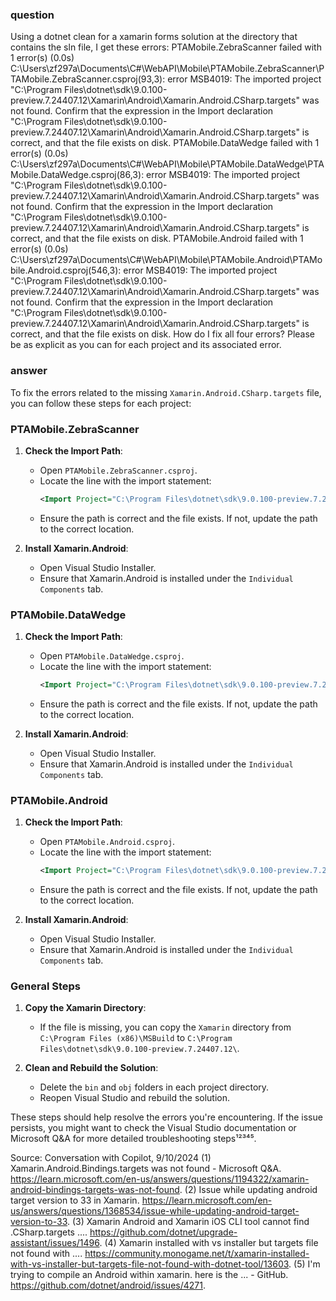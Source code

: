### question

Using a dotnet clean for a xamarin forms solution at the directory that contains the sln file, I get these errors:
PTAMobile.ZebraScanner failed with 1 error(s) (0.0s)
C:\Users\zf297a\Documents\C#\WebAPI\Mobile\PTAMobile.ZebraScanner\PTAMobile.ZebraScanner.csproj(93,3): error MSB4019: The imported project "C:\Program Files\dotnet\sdk\9.0.100-preview.7.24407.12\Xamarin\Android\Xamarin.Android.CSharp.targets" was not found. Confirm that the expression in the Import declaration "C:\Program Files\dotnet\sdk\9.0.100-preview.7.24407.12\\Xamarin\Android\Xamarin.Android.CSharp.targets" is correct, and that the file exists on disk.
PTAMobile.DataWedge failed with 1 error(s) (0.0s)
C:\Users\zf297a\Documents\C#\WebAPI\Mobile\PTAMobile.DataWedge\PTAMobile.DataWedge.csproj(86,3): error MSB4019: The imported project "C:\Program Files\dotnet\sdk\9.0.100-preview.7.24407.12\Xamarin\Android\Xamarin.Android.CSharp.targets" was not found. Confirm that the expression in the Import declaration "C:\Program Files\dotnet\sdk\9.0.100-preview.7.24407.12\\Xamarin\Android\Xamarin.Android.CSharp.targets" is correct, and that the file exists on disk.
PTAMobile.Android failed with 1 error(s) (0.0s)
C:\Users\zf297a\Documents\C#\WebAPI\Mobile\PTAMobile.Android\PTAMobile.Android.csproj(546,3): error MSB4019: The imported project "C:\Program Files\dotnet\sdk\9.0.100-preview.7.24407.12\Xamarin\Android\Xamarin.Android.CSharp.targets" was not found. Confirm that the expression in the Import declaration "C:\Program Files\dotnet\sdk\9.0.100-preview.7.24407.12\\Xamarin\Android\Xamarin.Android.CSharp.targets" is correct, and that the file exists on disk.
How do I fix all four errors? Please be as explicit as you can for each project and its associated error.

### answer

To fix the errors related to the missing `Xamarin.Android.CSharp.targets` file, you can follow these steps for each project:

### PTAMobile.ZebraScanner

1. **Check the Import Path**:

   - Open `PTAMobile.ZebraScanner.csproj`.
   - Locate the line with the import statement:
     ```xml
     <Import Project="C:\Program Files\dotnet\sdk\9.0.100-preview.7.24407.12\Xamarin\Android\Xamarin.Android.CSharp.targets" />
     ```
   - Ensure the path is correct and the file exists. If not, update the path to the correct location.

2. **Install Xamarin.Android**:
   - Open Visual Studio Installer.
   - Ensure that Xamarin.Android is installed under the `Individual Components` tab.

### PTAMobile.DataWedge

1. **Check the Import Path**:

   - Open `PTAMobile.DataWedge.csproj`.
   - Locate the line with the import statement:
     ```xml
     <Import Project="C:\Program Files\dotnet\sdk\9.0.100-preview.7.24407.12\Xamarin\Android\Xamarin.Android.CSharp.targets" />
     ```
   - Ensure the path is correct and the file exists. If not, update the path to the correct location.

2. **Install Xamarin.Android**:
   - Open Visual Studio Installer.
   - Ensure that Xamarin.Android is installed under the `Individual Components` tab.

### PTAMobile.Android

1. **Check the Import Path**:

   - Open `PTAMobile.Android.csproj`.
   - Locate the line with the import statement:
     ```xml
     <Import Project="C:\Program Files\dotnet\sdk\9.0.100-preview.7.24407.12\Xamarin\Android\Xamarin.Android.CSharp.targets" />
     ```
   - Ensure the path is correct and the file exists. If not, update the path to the correct location.

2. **Install Xamarin.Android**:
   - Open Visual Studio Installer.
   - Ensure that Xamarin.Android is installed under the `Individual Components` tab.

### General Steps

1. **Copy the Xamarin Directory**:

   - If the file is missing, you can copy the `Xamarin` directory from `C:\Program Files (x86)\MSBuild` to `C:\Program Files\dotnet\sdk\9.0.100-preview.7.24407.12\`.

2. **Clean and Rebuild the Solution**:
   - Delete the `bin` and `obj` folders in each project directory.
   - Reopen Visual Studio and rebuild the solution.

These steps should help resolve the errors you're encountering. If the issue persists, you might want to check the Visual Studio documentation or Microsoft Q&A for more detailed troubleshooting steps¹²³⁴⁵.

Source: Conversation with Copilot, 9/10/2024
(1) Xamarin.Android.Bindings.targets was not found - Microsoft Q&A. https://learn.microsoft.com/en-us/answers/questions/1194322/xamarin-android-bindings-targets-was-not-found.
(2) Issue while updating android target version to 33 in Xamarin. https://learn.microsoft.com/en-us/answers/questions/1368534/issue-while-updating-android-target-version-to-33.
(3) Xamarin Android and Xamarin iOS CLI tool cannot find .CSharp.targets .... https://github.com/dotnet/upgrade-assistant/issues/1496.
(4) Xamarin installed with vs installer but targets file not found with .... https://community.monogame.net/t/xamarin-installed-with-vs-installer-but-targets-file-not-found-with-dotnet-tool/13603.
(5) I'm trying to compile an Android within xamarin. here is the ... - GitHub. https://github.com/dotnet/android/issues/4271.
